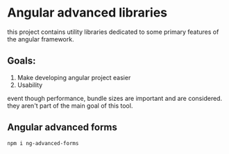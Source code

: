 # Angular advanced libraries

this project contains utility libraries dedicated to some primary features of the angular framework.

## Goals:
1. Make developing angular project easier
2. Usability

event though performance, bundle sizes are important and are considered.
they aren't part of the main goal of this tool.

## Angular advanced forms
`npm i ng-advanced-forms`
